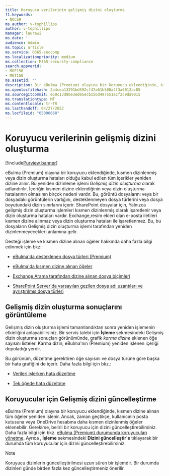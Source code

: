 ```yaml
---
title: Koruyucu verilerinin gelişmiş dizini oluşturma
f1.keywords:
- NOCSH
ms.author: v-tophillips
author: v-tophillips
manager: laurawi
ms.date: ''
audience: Admin
ms.topic: article
ms.service: O365-seccomp
ms.localizationpriority: medium
ms.collection: M365-security-compliance
search.appverid:
- MOE150
- MET150
ms.assetid: ''
description: Bir eBulma (Premium) olayına bir koruyucu eklendiğinde, kısmen dizinlenmiş olarak kabul edilen tüm içerik, tamamen aranabilir hale getirmek için yeniden işlenmiştir.
ms.openlocfilehash: 2a4cea13291bd592cf47a61b500a4f3a6012ac85
ms.sourcegitcommit: e50c13d9be3ed05ecb156d497551acf2c9da9015
ms.translationtype: MT
ms.contentlocale: tr-TR
ms.lasthandoff: 04/27/2022
ms.locfileid: "65096688"
---
```

# <a name="advanced-indexing-of-custodian-data"></a>Koruyucu verilerinin gelişmiş dizini oluşturma

[!include[Purview banner](../includes/purview-rebrand-banner.md)]

eBulma (Premium) olayına bir koruyucu eklendiğinde, kısmen dizinlenmiş veya dizin oluşturma hataları olduğu kabul edilen tüm içerikler yeniden dizine alınır. Bu yeniden dizinleme işlemi *Gelişmiş dizin oluşturma* olarak adlandırılır. İçeriğin kısmen dizine eklendiğinin veya dizin oluşturma hatalarının olmasının birçok nedeni vardır. Bu, görüntü dosyalarını veya bir dosyadaki görüntülerin varlığını, desteklenmeyen dosya türlerini veya dosya boyutundaki dizin sınırlarını içerir. SharePoint dosyalar için, Yalnızca gelişmiş dizin oluşturma işlemleri kısmen dizinlenmiş olarak işaretlenir veya dizin oluşturma hataları vardır. Exchange,resim ekleri olan e-posta iletileri kısmen dizine alınmaz veya dizin oluşturma hataları ile işaretlenmez. Bu, bu dosyaların Gelişmiş dizin oluşturma işlemi tarafından yeniden dizinlenmeyecekleri anlamına gelir.

Desteği işleme ve kısmen dizine alınan öğeler hakkında daha fazla bilgi edinmek için bkz:

- [eBulma'da desteklenen dosya türleri (Premium)](supported-filetypes-ediscovery20.md)

- [eBulma'da kısmen dizine alınan öğeler](partially-indexed-items-in-content-search.md)

- [Exchange Arama tarafından dizine alınan dosya biçimleri](/exchange/file-formats-indexed-by-exchange-search-exchange-2013-help)

- [SharePoint Server'da varsayılan gezilen dosya adı uzantıları ve ayrıştırılmış dosya türleri](/SharePoint/technical-reference/default-crawled-file-name-extensions-and-parsed-file-types)

## <a name="viewing-advanced-indexing-results"></a>Gelişmiş dizin oluşturma sonuçlarını görüntüleme

Gelişmiş dizin oluşturma işlemi tamamlandıktan sonra yeniden işlemenin etkinliğini anlayabilirsiniz.  Bir servis talebi için **İşleme** sekmesindeki Gelişmiş dizin oluşturma sonuçları görünümünde, grafik *karma dizine* eklenen öğe sayısını listeler.  Karma dizin, eBulma'nın (Premium) yeniden işlenen içeriği depoladığı yerdir.

Bu görünüm, düzeltme gerektiren öğe sayısını ve dosya türüne göre başka bir hata grafiğini de içerir. Daha fazla bilgi için bkz.:

- [Verileri işlerken hata düzeltme](error-remediation-when-processing-data-in-advanced-ediscovery.md)

- [Tek öğede hata düzeltme](single-item-error-remediation.md)

## <a name="updating-the-advanced-index-for-custodians"></a>Koruyucular için Gelişmiş dizini güncelleştirme

eBulma (Premium) olayına bir koruyucu eklendiğinde, kısmen dizine alınan tüm öğeler yeniden işlenir. Ancak, zaman geçtikçe, kullanıcının posta kutusuna veya OneDrive hesabına daha kısmen dizinlenmiş öğeler eklenebilir.  Gerekirse, belirli bir koruyucu için dizini güncelleştirebilirsiniz. Daha fazla bilgi için bkz. [eBulma (Premium) durumunda koruyucuları yönetme](manage-new-custodians.md#reindex-custodian-data). Ayrıca **, İşleme** sekmesindeki **Dizini güncelleştir'e** tıklayarak bir durumda tüm koruyucular için dizini güncelleştirebilirsiniz.

> [!NOTE]
> Koruyucu dizinlerin güncelleştirilmesi uzun süren bir işlemdir. Bir durumda dizinleri günde birden fazla kez güncelleştirmeniz önerilir.
